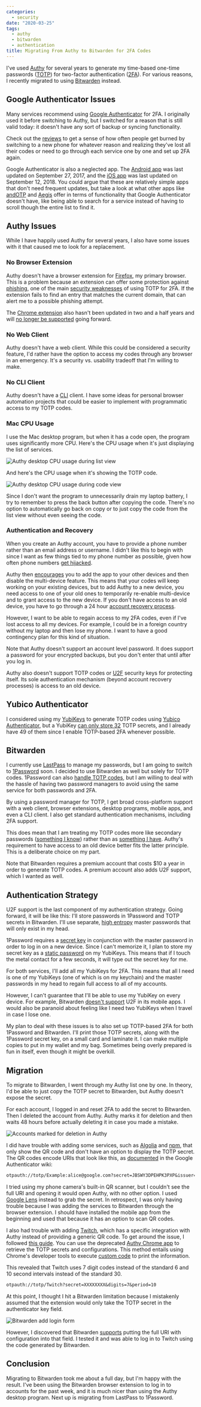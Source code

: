```yaml
---
categories:
  - security
date: "2020-03-25"
tags:
  - authy
  - bitwarden
  - authentication
title: Migrating From Authy to Bitwarden for 2FA Codes
---
```


I've used [Authy](https://authy.com/) for several years to generate my
time-based one-time passwords
([TOTP](https://en.wikipedia.org/wiki/Time-based_One-time_Password_algorithm))
for two-factor authentication
([2FA](https://en.wikipedia.org/wiki/Multi-factor_authentication)). For various
reasons, I recently migrated to using [Bitwarden](https://bitwarden.com/)
instead.

## Google Authenticator Issues

Many services recommend using [Google
Authenticator](https://en.wikipedia.org/wiki/Google_Authenticator) for 2FA. I
originally used it before switching to Authy, but I switched for a reason that
is still valid today: it doesn't have any sort of backup or syncing
functionality.

Check out the
[reviews](https://play.google.com/store/apps/details?id=com.google.android.apps.authenticator2&showAllReviews=true)
to get a sense of how often people get burned by switching to a new phone for
whatever reason and realizing they've lost all their codes or need to go through
each service one by one and set up 2FA again.

Google Authenticator is also a neglected app. The [Android
app](https://play.google.com/store/apps/details?id=com.google.android.apps.authenticator2)
was last updated on September 27, 2017, and the [iOS
app](https://apps.apple.com/us/app/google-authenticator/id388497605) was last
updated on September 12, 2018. You could argue that these are relatively simple
apps that don't need frequent updates, but take a look at what other apps like
[andOTP](https://play.google.com/store/apps/details?id=org.shadowice.flocke.andotp)
and [Aegis](https://getaegis.app/) offer in terms of functionality that Google
Authenticator doesn't have, like being able to search for a service instead of
having to scroll though the entire list to find it.

## Authy Issues

While I have happily used Authy for several years, I also have some issues with
it that caused me to look for a replacement.

### No Browser Extension

Authy doesn't have a browser extension for
[Firefox](https://www.mozilla.org/firefox/), my primary browser. This is a
problem because an extension can offer some protection against
[phishing](https://en.wikipedia.org/wiki/Phishing), one of the main [security
weaknesses](https://www.scottbrady91.com/Authentication/Software-Tokens-Wont-Save-You)
of using TOTP for 2FA. If the extension fails to find an entry that matches the
current domain, that can alert me to a possible phishing attempt.

The [Chrome
extension](https://chrome.google.com/webstore/detail/authy-chrome-extension/fhgenkpocbhhddlgkjnfghpjanffonno)
also hasn't been updated in two and a half years and will [no longer be
supported](https://authy.com/blog/authy-chrome-app-extension-end-life/) going
forward.

### No Web Client

Authy doesn't have a web client. While this could be considered a security
feature, I'd rather have the option to access my codes through any browser in an
emergency. It's a security vs. usability tradeoff that I'm willing to make.

### No CLI Client

Authy doesn't have a [CLI](https://en.wikipedia.org/wiki/Command-line_interface)
client. I have some ideas for personal browser automation projects that could be
easier to implement with programmatic access to my TOTP codes.

### Mac CPU Usage

I use the Mac desktop program, but when it has a code open, the program uses
significantly more CPU. Here's the CPU usage when it's just displaying the list
of services.

![Authy desktop CPU usage during list view](https://i.imgur.com/0a7vZMW.png)

And here's the CPU usage when it's showing the TOTP code.

![Authy desktop CPU usage during code view](https://i.imgur.com/5kVBCbB.png)

Since I don't want the program to unnecessarily drain my laptop battery, I try
to remember to press the back button after copying the code.  There's no option
to automatically go back on copy or to just copy the code from the list view
without even seeing the code.

### Authentication and Recovery

When you create an Authy account, you have to provide a phone number rather than
an email address or username. I didn't like this to begin with since I want as
few things tied to my phone number as possible, given how often phone numbers
[get hijacked](https://www.wired.com/story/sim-swap-attack-defend-phone/).

Authy then
[encourages](https://support.authy.com/hc/en-us/articles/360016317013-Enable-or-Disable-Authy-Multi-Device)
you to add the app to your other devices and then disable the multi-device
feature. This means that your codes will keep working on your existing devices,
but to add Authy to a new device, you need access to one of your old ones to
temporarily re-enable multi-device and to grant access to the new device. If you
don't have access to an old device, you have to go through a 24 hour [account
recovery
process](https://support.authy.com/hc/en-us/articles/115012672088-Restoring-Authy-Access-on-a-New-Lost-or-Inaccessible-Phone#new_app).

However, I want to be able to regain access to my 2FA codes, even if I've lost
access to all my devices. For example, I could be in a foreign country without
my laptop and then lose my phone. I want to have a good contingency plan for
this kind of situation.

Note that Authy doesn't support an account level password. It does support a
password for your encrypted backups, but you don't enter that until after you
log in.

Authy also doesn't support TOTP codes or
[U2F](https://en.wikipedia.org/wiki/Universal_2nd_Factor) security keys for
protecting itself. Its sole authentication mechanism (beyond account recovery
processes) is access to an old device.

## Yubico Authenticator

I considered using my [YubiKeys](https://www.yubico.com/) to generate TOTP codes
using [Yubico
Authenticator](https://www.yubico.com/products/services-software/download/yubico-authenticator/),
but a YubiKey [can only store
32](https://www.reddit.com/r/yubikey/comments/ataxt3/only_32_oathtotp_entries/)
TOTP secrets, and I already have 49 of them since I enable TOTP-based 2FA
whenever possible.

## Bitwarden

I currently use [LastPass](https://www.lastpass.com/) to manage my passwords,
but I am going to switch to [1Password](https://1password.com/) soon. I decided
to use Bitwarden as well but solely for TOTP codes. 1Password can also [handle
TOTP codes](https://support.1password.com/one-time-passwords/), but I am willing
to deal with the hassle of having two password managers to avoid using the same
service for both passwords and 2FA.

By using a password manager for TOTP, I get broad cross-platform support with a
web client, browser extensions, desktop programs, mobile apps, and even a CLI
client. I also get standard authentication mechanisms, including 2FA support.

This does mean that I am treating my TOTP codes more like secondary passwords
([something I
know](https://en.wikipedia.org/wiki/Multi-factor_authentication#Knowledge_factors))
rather than as [something I
have](https://en.wikipedia.org/wiki/Multi-factor_authentication#Possession_factors).
Authy's requirement to have access to an old device better fits the latter
principle. This is a deliberate choice on my part.

Note that Bitwarden requires a premium account that costs $10 a year in order to
generate TOTP codes. A premium account also adds U2F support, which I wanted as
well.

## Authentication Strategy

U2F support is the last component of my authentication strategy. Going forward,
it will be like this: I'll store passwords in 1Password and TOTP secrets in
Bitwarden. I'll use separate, [high entropy](https://xkcd.com/936/) master
passwords that will only exist in my head.

1Password requires a [secret key](https://support.1password.com/secret-key/) in
conjunction with the master password in order to log in on a new device. Since I
can't memorize it, I plan to store my secret key as a [static
password](https://support.yubico.com/support/solutions/articles/15000006480-understanding-core-static-password-features)
on my YubiKeys. This means that if I touch the metal contact for a few seconds,
it will type out the secret key for me.

For both services, I'll add all my YubiKeys for 2FA. This means that all I need
is one of my YubiKeys (one of which is on my keychain) and the master passwords
in my head to regain full access to all of my accounts.

However, I can't guarantee that I'll be able to use my YubiKey on every device.
For example, Bitwarden [doesn't
support](https://help.bitwarden.com/article/setup-two-step-login-u2f/) U2F in
its mobile apps. I would also be paranoid about feeling like I need two YubiKeys
when I travel in case I lose one.

My plan to deal with these issues is to also set up TOTP-based 2FA for both
1Password and Bitwarden. I'll print those TOTP secrets, along with the 1Password
secret key, on a small card and laminate it. I can make multiple copies to put
in my wallet and my bag. Sometimes being overly prepared is fun in itself, even
though it might be overkill.

## Migration

To migrate to Bitwarden, I went through my Authy list one by one. In theory, I'd
be able to just copy the TOTP secret to Bitwarden, but Authy doesn't expose the
secret.

For each account, I logged in and reset 2FA to add the secret to Bitwarden. Then
I deleted the account from Authy. Authy marks it for deletion and then waits 48
hours before actually deleting it in case you made a mistake.

![Accounts marked for deletion in Authy](https://i.imgur.com/58A2QCW.png)

I did have trouble with adding some services, such as
[Algolia](https://www.algolia.com/) and [npm](https://www.npmjs.com/), that only
show the QR code and don't have an option to display the TOTP secret. The QR
codes encode URIs that look like this, as
[documented](https://github.com/google/google-authenticator/wiki/Key-Uri-Format)
in the Google Authenticator wiki:

```txt
otpauth://totp/Example:alice@google.com?secret=JBSWY3DPEHPK3PXP&issuer=Example
```

I tried using my phone camera's built-in QR scanner, but I couldn't see the full
URI and opening it would open Authy, with no other option. I used [Google
Lens](https://lens.google.com/) instead to grab the secret. In retrospect, I was
only having trouble because I was adding the services to Bitwarden through the
browser extension. I should have installed the mobile app from the beginning and
used that because it has an option to scan QR codes.

I also had trouble with adding [Twitch](https://www.twitch.tv/), which has a
specific integration with Authy instead of providing a generic QR code. To get
around the issue, I followed [this
guide](https://medium.com/@dubistkomisch/set-up-2fa-two-factor-authentication-for-twitch-with-google-authenticator-or-other-totp-client-f19af32df68a).
You can use the deprecated [Authy Chrome
app](https://chrome.google.com/webstore/detail/authy/gaedmjdfmmahhbjefcbgaolhhanlaolb/related)
to retrieve the TOTP secrets and configurations. This method entails using
Chrome's developer tools to execute [custom
code](https://gist.github.com/gboudreau/94bb0c11a6209c82418d01a59d958c93) to
print the information.

This revealed that Twitch uses 7 digit codes instead of the standard 6 and 10
second intervals instead of the standard 30.

```txt
otpauth://totp/Twitch?secret=XXXXXXXX&digits=7&period=10
```

At this point, I thought I hit a Bitwarden limitation because I mistakenly
assumed that the extension would only take the TOTP secret in the authenticator
key field.

![Bitwarden add login form](https://i.imgur.com/WU3MYY5.png)

However, I discovered that Bitwarden
[supports](https://community.bitwarden.com/t/support-totp-auth-parameters/37)
putting the full URI with configuration into that field. I tested it and was
able to log in to Twitch using the code generated by Bitwarden.

## Conclusion

Migrating to Bitwarden took me about a full day, but I'm happy with the result.
I've been using the Bitwarden browser extension to log in to accounts for the
past week, and it is much nicer than using the Authy desktop program. Next up is
migrating from LastPass to 1Password.
